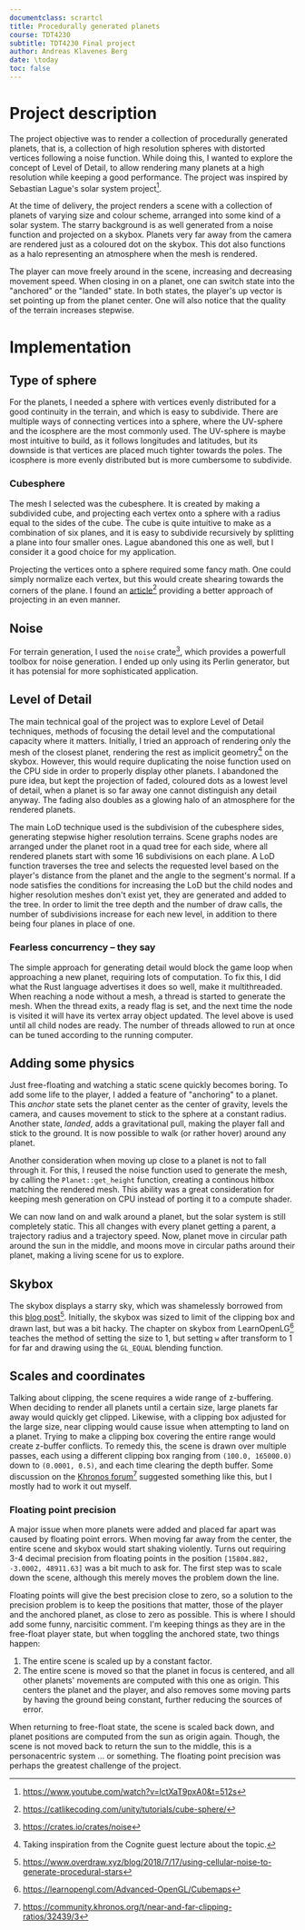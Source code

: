```yaml
---
documentclass: scrartcl
title: Procedurally generated planets
course: TDT4230
subtitle: TDT4230 Final project
author: Andreas Klavenes Berg
date: \today
toc: false
---
```


# Project description

The project objective was to render a collection of procedurally generated planets, that is, a collection of high resolution spheres with distorted vertices following a noise function. While doing this, I wanted to explore the concept of Level of Detail, to allow rendering many planets at a high resolution while keeping a good performance. The project was inspired by Sebastian Lague's solar system project[^lague].

At the time of delivery, the project renders a scene with a collection of planets of varying size and colour scheme, arranged into some kind of a solar system. The starry background is as well generated from a noise function and projected on a skybox. Planets very far away from the camera are rendered just as a coloured dot on the skybox. This dot also functions as a halo representing an atmosphere when the mesh is rendered.

The player can move freely around in the scene, increasing and decreasing movement speed. When closing in on a planet, one can switch state into the "anchored" or the "landed" state. In both states, the player's up vector is set pointing up from the planet center. One will also notice that the quality of the terrain increases stepwise.

# Implementation

## Type of sphere

For the planets, I needed a sphere with vertices evenly distributed for a good continuity in the terrain, and which is easy to subdivide. There are multiple ways of connecting vertices into a sphere, where the UV-sphere and the icosphere are the most commonly used. The UV-sphere is maybe most intuitive to build, as it follows longitudes and latitudes, but its downside is that vertices are placed much tighter towards the poles. The icosphere is more evenly distributed but is more cumbersome to subdivide.

### Cubesphere

The mesh I selected was the cubesphere. It is created by making a subdivided cube, and projecting each vertex onto a sphere with a radius equal to the sides of the cube. The cube is quite intuitive to make as a combination of six planes, and it is easy to subdivide recursively by splitting a plane into four smaller ones. Lague abandoned this one as well, but I consider it a good choice for my application.

Projecting the vertices onto a sphere required some fancy math. One could simply normalize each vertex, but this would create shearing towards the corners of the plane. I found an [article](https://catlikecoding.com/unity/tutorials/cube-sphere/)[^cubesphere] providing a better approach of projecting in an even manner.

## Noise

For terrain generation, I used the `noise` crate[^noise-rs], which provides a powerfull toolbox for noise generation. I ended up only using its Perlin generator, but it has potensial for more sophisticated application.

## Level of Detail

The main technical goal of the project was to explore Level of Detail techniques, methods of focusing the detail level and the computational capacity where it matters. Initially, I tried an approach of rendering only the mesh of the closest planet, rendering the rest as implicit geometry[^cognite] on the skybox. However, this would require duplicating the noise function used on the CPU side in order to properly display other planets. I abandoned the pure idea, but kept the projection of faded, coloured dots as a lowest level of detail, when a planet is so far away one cannot distinguish any detail anyway. The fading also doubles as a glowing halo of an atmosphere for the rendered planets.

The main LoD technique used is the subdivision of the cubesphere sides, generating stepwise higher resolution terrains. Scene graphs nodes are arranged under the planet root in a quad tree for each side, where all rendered planets start with some 16 subdivisions on each plane. A LoD function traverses the tree and selects the requested level based on the player's distance from the planet and the angle to the segment's normal. If a node satisfies the conditions for increasing the LoD but the child nodes and higher resolution meshes don't exist yet, they are generated and added to the tree. In order to limit the tree depth and the number of draw calls, the number of subdivisions increase for each new level, in addition to there being four planes in place of one.

### Fearless concurrency – they say

The simple approach for generating detail would block the game loop when approaching a new planet, requiring lots of computation. To fix this, I did what the Rust language advertises it does so well, make it multithreaded. When reaching a node without a mesh, a thread is started to generate the mesh. When the thread exits, a ready flag is set, and the next time the node is visited it will have its vertex array object updated. The level above is used until all child nodes are ready. The number of threads allowed to run at once can be tuned according to the running computer.

## Adding some physics

Just free-floating and watching a static scene quickly becomes boring. To add some life to the player, I added a feature of "anchoring" to a planet. This *anchor* state sets the planet center as the center of gravity, levels the camera, and causes movement to stick to the sphere at a constant radius. Another state, *landed*, adds a gravitational pull, making the player fall and stick to the ground. It is now possible to walk (or rather hover) around any planet.

Another consideration when moving up close to a planet is not to fall through it. For this, I reused the noise function used to generate the mesh, by calling the `Planet::get_height` function, creating a continous hitbox matching the rendered mesh. This ability was a great consideration for keeping mesh generation on CPU instead of porting it to a compute shader.

We can now land on and walk around a planet, but the solar system is still completely static. This all changes with every planet getting a parent, a trajectory radius and a trajectory speed. Now, planet move in circular path around the sun in the middle, and moons move in circular paths around their planet, making a living scene for us to explore. 

## Skybox

The skybox displays a starry sky, which was shamelessly borrowed from this [blog post](https://www.overdraw.xyz/blog/2018/7/17/using-cellular-noise-to-generate-procedural-stars)[^stars]. Initially, the skybox was sized to limit of the clipping box and drawn last, but was a bit hacky. The chapter on skybox from LearnOpenLG[^skybox] teaches the method of setting the size to 1, but setting `w` after transform to 1 for far and drawing using the `GL_EQUAL` blending function.

## Scales and coordinates

Talking about clipping, the scene requires a wide range of z-buffering. When deciding to render all planets until a certain size, large planets far away would quickly get clipped. Likewise, with a clipping box adjusted for the large size, near clipping would cause issue when attempting to land on a planet. Trying to make a clipping box covering the entire range would create z-buffer conflicts. To remedy this, the scene is drawn over multiple passes, each using a different clipping box ranging from `(100.0, 165000.0)` down to `(0.0001, 0.5)`, and each time clearing the depth buffer. Some discussion on the [Khronos forum](https://community.khronos.org/t/near-and-far-clipping-ratios/32439/3)[^clipping] suggested something like this, but I mostly had to work it out myself.

### Floating point precision

A major issue when more planets were added and placed far apart was caused by floating point errors. When moving far away from the center, the entire scene and skybox would start shaking violently. Turns out requiring 3-4 decimal precision from floating points in the position `[15804.882, -3.0002, 48911.63]` was a bit much to ask for. The first step was to scale down the scene, although this merely moves the problem down the line.

Floating points will give the best precision close to zero, so a solution to the precision problem is to keep the positions that matter, those of the player and the anchored planet, as close to zero as possible. This is where I should add some funny, narcisitic comment. I'm keeping things as they are in the free-float player state, but when toggling the anchored state, two things happen:

1. The entire scene is scaled up by a constant factor.
2. The entire scene is moved so that the planet in focus is centered, and all other planets' movements are computed with this one as origin. This centers the planet and the player, and also removes some moving parts by having the ground being constant, further reducing the sources of error.

When returning to free-float state, the scene is scaled back down, and planet positions are computed from the sun as origin again. Though, the scene is not moved back to return the sun to the middle, this is a personacentric system ... or something. The floating point precision was perhaps the greatest challenge of the project.


[^lague]: https://www.youtube.com/watch?v=lctXaT9pxA0&t=512s
[^cubesphere]: https://catlikecoding.com/unity/tutorials/cube-sphere/
[^clipping]: https://community.khronos.org/t/near-and-far-clipping-ratios/32439/3
[^cognite]: Taking inspiration from the Cognite guest lecture about the topic.
[^noise-rs]: https://crates.io/crates/noise
[^stars]: https://www.overdraw.xyz/blog/2018/7/17/using-cellular-noise-to-generate-procedural-stars
[^skybox]: https://learnopengl.com/Advanced-OpenGL/Cubemaps
